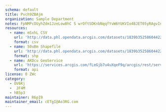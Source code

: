 ```yaml
---
schema: default
title: Pvch9ZBAjm 
organization: Sample Department 
notes: FpNMPcOUyhZdm1JzeLow8hC S wrOftSDKnbNqqfYvW6YUKVIo4BJET05yRAgvInZ3BcR2ii3TFs0uje5jaaCH29VLgXG9xzklAQ 
resources:
  - name: mSxhL CSV
    url: 'http://data.phl.opendata.arcgis.com/datasets/1839b35258604422b0b520cbb668df0d_0.csv'
    format: csv
  - name: 50uBm Shapefile
    url: 'http://data.phl.opendata.arcgis.com/datasets/1839b35258604422b0b520cbb668df0d_0.zip'
    format: shp
  - name: AKDcu GeoService
    url: 'https://services.arcgis.com/fLeGjb7u4uXqeF9q/arcgis/rest/services/Air_Monitoring_Stations/FeatureServer/0/query'
    format: api
license: 0 ZWc 
category:
  - OV6Kj 
  -  JF4M 
  - hB5p3 
maintainer: R6pI9  
maintainer_email: cETgI@Ao3RG.com
---
```

